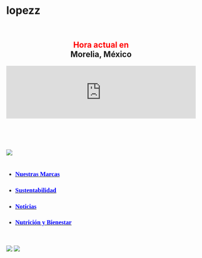 # lopezz
<!--
   semestral.html
   
   Copyright 2021 Equipo <Equipo@EQUIPO-PC>
   
   This program is free software; you can redistribute it and/or modify
   it under the terms of the GNU General Public License as published by
   the Free Software Foundation; either version 2 of the License, or
   (at your option) any later version.
   
   This program is distributed in the hope that it will be useful,
   but WITHOUT ANY WARRANTY; without even the implied warranty of
   MERCHANTABILITY or FITNESS FOR A PARTICULAR PURPOSE.  See the
   GNU General Public License for more details.
   
   You should have received a copy of the GNU General Public License
   along with this program; if not, write to the Free Software
   Foundation, Inc., 51 Franklin Street, Fifth Floor, Boston,
   MA 02110-1301, USA.
   
   
-->

<!DOCTYPE html PUBLIC "-//W3C//DTD XHTML 1.0 Strict//EN"
	"http://www.w3.org/TR/xhtml1/DTD/xhtml1-strict.dtd">
<html xmlns="http://www.w3.org/1999/xhtml" xml:lang="en" lang="en">

<head>
	<title>BIMBO</title>
	<div style="text-align:center;padding:1em 0;"> <h2><a style="text-decoration:none;" href="https://www.zeitverschiebung.net/es/city/3995402"><span style="color:RED;">Hora actual en</span><br />Morelia, México</a></h2> <iframe src="https://www.zeitverschiebung.net/clock-widget-iframe-v2?language=es&size=large&timezone=America%2FMexico_City" width="100%" height="140" frameborder="0" seamless></iframe> </div>
	<meta http-equiv="content-type" content="text/html;charset=utf-8" />
	<meta name="generator" content="Geany 1.37.1" />
</head>

<body>
	<br>
	<br>
	<br>
	<br>
	<a href="https://www.grupobimbo.com/es"><img src="CABEZA.jpg"></a></td>
	<br>
	<br>
	<nav>
		<ul>
			<li><a href="https://www.grupobimbo.com/es/nuestras-marcas"><h3><font face="Stencil" color="blue">Nuestras Marcas</font></h3></a></li>
			<li><a href="https://www.grupobimbo.com/es/sustentabilidad"><h3><font face="Stencil" color="blue">Sustentabilidad</font></h3></a></li>
			<li><a href="https://www.grupobimbo.com/es/noticias"><h3><font face="Stencil" color="blue">Noticias</font></h3></a></li>
            <li><a href="https://www.grupobimbo.com/es/nutricion"><h3><font face="Stencil" color="blue">Nutrición y Bienestar</font></h3></a></li>
		</ul>
	</nav>
	<br>
	<br>
	<img src="https://grupobimbo-com-custom01-assets.s3.amazonaws.com/s3fs-public/GB-IMPULSA-LA-AGRICULTURA-REGENERATIVA-EN-MAS-DE-14800-HECTAREAS-CON-PROYECTOS-SUSTENTABLES-DE-MAIZ-Y-TRIGO.jpg">
	<a href="file:///C:/Users/Equipo/Desktop/SEMESTRAL/SEMESTRAL.2.html"><img src="siguiente.jpg"></a></td>
</body>

</html>

